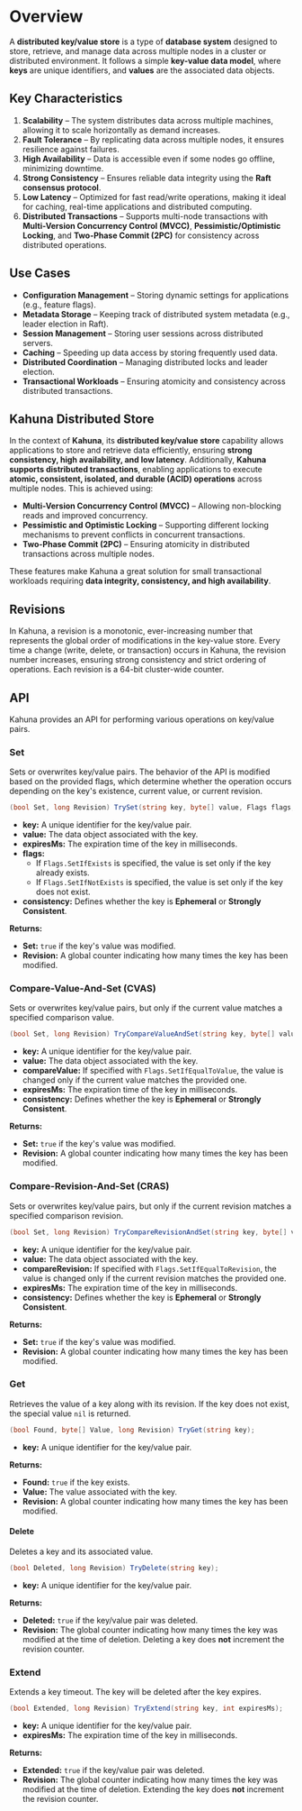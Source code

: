 
# Overview

A **distributed key/value store** is a type of **database system** designed to store, retrieve, and manage data across multiple nodes in a cluster or distributed environment. It follows a simple **key-value data model**, where **keys** are unique identifiers, and **values** are the associated data objects.

## Key Characteristics

1. **Scalability** – The system distributes data across multiple machines, allowing it to scale horizontally as demand increases.
2. **Fault Tolerance** – By replicating data across multiple nodes, it ensures resilience against failures.
3. **High Availability** – Data is accessible even if some nodes go offline, minimizing downtime.
4. **Strong Consistency** – Ensures reliable data integrity using the **Raft consensus protocol**.
5. **Low Latency** – Optimized for fast read/write operations, making it ideal for caching, real-time applications and distributed computing.
6. **Distributed Transactions** – Supports multi-node transactions with **Multi-Version Concurrency Control (MVCC)**, **Pessimistic/Optimistic Locking**, and **Two-Phase Commit (2PC)** for consistency across distributed operations.

## Use Cases

- **Configuration Management** – Storing dynamic settings for applications (e.g., feature flags).
- **Metadata Storage** – Keeping track of distributed system metadata (e.g., leader election in Raft).
- **Session Management** – Storing user sessions across distributed servers.
- **Caching** – Speeding up data access by storing frequently used data.
- **Distributed Coordination** – Managing distributed locks and leader election.
- **Transactional Workloads** – Ensuring atomicity and consistency across distributed transactions.

## Kahuna Distributed Store

In the context of **Kahuna**, its **distributed key/value store** capability allows applications to store and retrieve data efficiently, ensuring **strong consistency, high availability, and low latency**. Additionally, **Kahuna supports distributed transactions**, enabling applications to execute **atomic, consistent, isolated, and durable (ACID) operations** across multiple nodes. This is achieved using:

- **Multi-Version Concurrency Control (MVCC)** – Allowing non-blocking reads and improved concurrency.
- **Pessimistic and Optimistic Locking** – Supporting different locking mechanisms to prevent conflicts in concurrent transactions.
- **Two-Phase Commit (2PC)** – Ensuring atomicity in distributed transactions across multiple nodes.

These features make Kahuna a great solution for small transactional workloads requiring **data integrity, consistency, and high availability**.

## Revisions

In Kahuna, a revision is a monotonic, ever-increasing number that represents the global order of modifications in the key-value store. Every time a change (write, delete, or transaction) occurs in Kahuna, the revision number increases, ensuring strong consistency and strict ordering of operations. Each revision is a 64-bit cluster-wide counter.

## API

Kahuna provides an API for performing various operations on key/value pairs.

### Set

Sets or overwrites key/value pairs. The behavior of the API is modified based on the provided flags, which determine whether the operation occurs depending on the key's existence, current value, or current revision.

```csharp
(bool Set, long Revision) TrySet(string key, byte[] value, Flags flags, Consistency consistency);
```

- **key:** A unique identifier for the key/value pair.
- **value:** The data object associated with the key.
- **expiresMs:** The expiration time of the key in milliseconds.
- **flags:**
  - If `Flags.SetIfExists` is specified, the value is set only if the key already exists.
  - If `Flags.SetIfNotExists` is specified, the value is set only if the key does not exist.
- **consistency:** Defines whether the key is **Ephemeral** or **Strongly Consistent**.

**Returns:**
- **Set:** `true` if the key's value was modified.
- **Revision:** A global counter indicating how many times the key has been modified.

### Compare-Value-And-Set (CVAS)

Sets or overwrites key/value pairs, but only if the current value matches a specified comparison value.

```csharp
(bool Set, long Revision) TryCompareValueAndSet(string key, byte[] value, byte[] compareValue, Consistency consistency);
```

- **key:** A unique identifier for the key/value pair.
- **value:** The data object associated with the key.
- **compareValue:** If specified with `Flags.SetIfEqualToValue`, the value is changed only if the current value matches the provided one.
- **expiresMs:** The expiration time of the key in milliseconds.
- **consistency:** Defines whether the key is **Ephemeral** or **Strongly Consistent**.

**Returns:**
- **Set:** `true` if the key's value was modified.
- **Revision:** A global counter indicating how many times the key has been modified.

### Compare-Revision-And-Set (CRAS)

Sets or overwrites key/value pairs, but only if the current revision matches a specified comparison revision.

```csharp
(bool Set, long Revision) TryCompareRevisionAndSet(string key, byte[] value, long compareRevision, Consistency consistency);
```

- **key:** A unique identifier for the key/value pair.
- **value:** The data object associated with the key.
- **compareRevision:** If specified with `Flags.SetIfEqualToRevision`, the value is changed only if the current revision matches the provided one.
- **expiresMs:** The expiration time of the key in milliseconds.
- **consistency:** Defines whether the key is **Ephemeral** or **Strongly Consistent**.

**Returns:**
- **Set:** `true` if the key's value was modified.
- **Revision:** A global counter indicating how many times the key has been modified.

### Get

Retrieves the value of a key along with its revision. If the key does not exist, the special value `nil` is returned.

```csharp
(bool Found, byte[] Value, long Revision) TryGet(string key);
```

- **key:** A unique identifier for the key/value pair.

**Returns:**
- **Found:** `true` if the key exists.
- **Value:** The value associated with the key.
- **Revision:** A global counter indicating how many times the key has been modified.

#### Delete

Deletes a key and its associated value.

```csharp
(bool Deleted, long Revision) TryDelete(string key);
```

- **key:** A unique identifier for the key/value pair.

**Returns:**
- **Deleted:** `true` if the key/value pair was deleted.
- **Revision:** The global counter indicating how many times the key was modified at the time of deletion. Deleting a key does **not** increment the revision counter.

### Extend

Extends a key timeout. The key will be deleted after the key expires.

```csharp
(bool Extended, long Revision) TryExtend(string key, int expiresMs);
```

- **key:** A unique identifier for the key/value pair.
- **expiresMs:** The expiration time of the key in milliseconds.

**Returns:**
- **Extended:** `true` if the key/value pair was deleted.
- **Revision:** The global counter indicating how many times the key was modified at the time of deletion. Extending the key does **not** increment the revision counter.